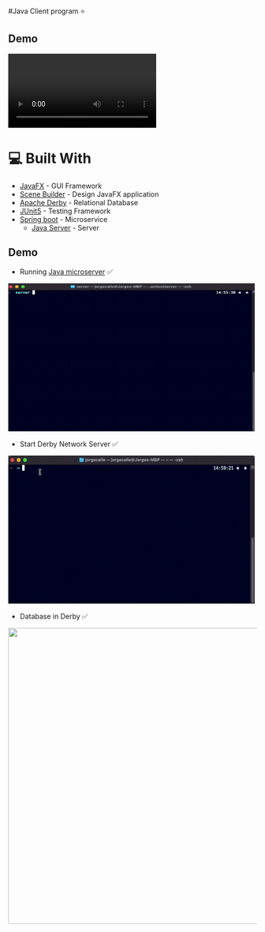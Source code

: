 #Java Client program ⭐️
## Demo
<video src='https://user-images.githubusercontent.com/57515225/156465227-16ad8c74-81f3-4e0b-8fd5-3265225292bf.mp4'></video>

# 💻 Built With

* [JavaFX](https://openjfx.io) - GUI Framework
* [Scene Builder](https://gluonhq.com/products/scene-builder/) - Design JavaFX application
* [Apache Derby](https://db.apache.org/derby/) - Relational Database
* [JUnit5](https://junit.org/junit5/docs/current/user-guide/) - Testing Framework
* [Spring boot](https://spring.io/projects/spring-boot) - Microservice
  * [Java Server](https://github.com/jlcalleu18/GameServer) - Server

## Demo 
* Running [Java microserver](https://github.com/jlcalleu18/GameServer) ✅
 <img src="readmeFiles/javaServer.gif" width="500" height="300"> 
 
* Start Derby Network Server ✅
 <img src="readmeFiles/startDerby.gif" width="500" height="300">
 
* Database in Derby ✅
 <img src="readmeFiles/derby.gif" width="600" height="600">

